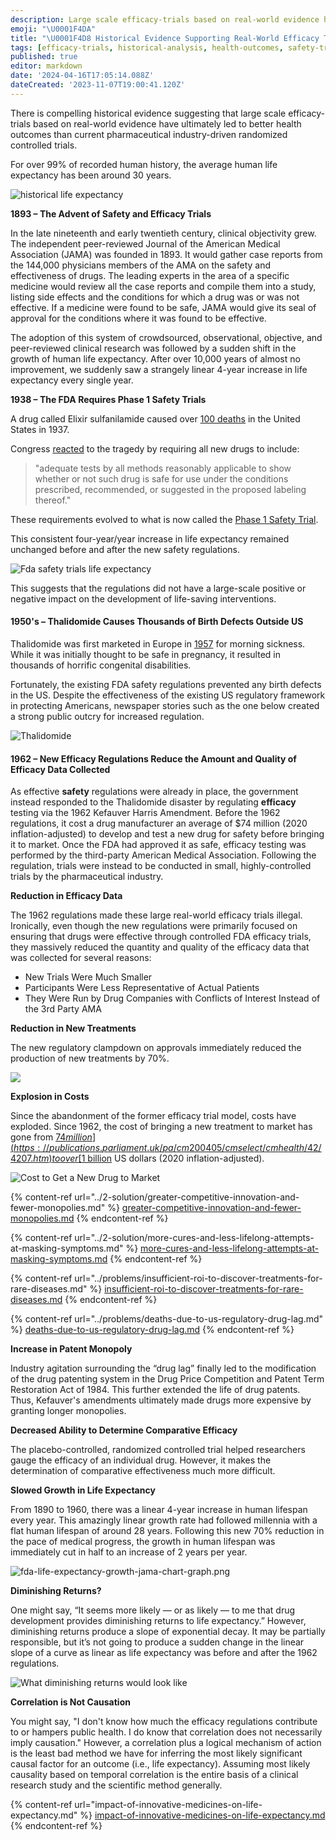```yaml
---
description: Large scale efficacy-trials based on real-world evidence have historically led to better health outcomes than current pharmaceutical industry-driven randomized controlled trials.
emoji: "\U0001F4DA"
title: "\U0001F4D8 Historical Evidence Supporting Real-World Efficacy Trials"
tags: [efficacy-trials, historical-analysis, health-outcomes, safety-trials]
published: true
editor: markdown
date: '2024-04-16T17:05:14.088Z'
dateCreated: '2023-11-07T19:00:41.120Z'
---
```


There is compelling historical evidence suggesting that large scale efficacy-trials based on real-world evidence have ultimately led to better health outcomes than current pharmaceutical industry-driven randomized controlled trials.

For over 99% of recorded human history, the average human life expectancy has been around 30 years.

![historical life expectancy](https://static.crowdsourcingcures.org/img/life-expectancy-historical.jpg)

**1893 – The Advent of Safety and Efficacy Trials**

In the late nineteenth and early twentieth century, clinical objectivity grew. The independent peer-reviewed Journal of the American Medical Association (JAMA) was founded in 1893. It would gather case reports from the 144,000 physicians members of the AMA on the safety and effectiveness of drugs. The leading experts in the area of a specific medicine would review all the case reports and compile them into a study, listing side effects and the conditions for which a drug was or was not effective. If a medicine were found to be safe, JAMA would give its seal of approval for the conditions where it was found to be effective.

The adoption of this system of crowdsourced, observational, objective, and peer-reviewed clinical research was followed by a sudden shift in the growth of human life expectancy. After over 10,000 years of almost no improvement, we suddenly saw a strangely linear 4-year increase in life expectancy every single year.

**1938 – The FDA Requires Phase 1 Safety Trials**

A drug called Elixir sulfanilamide caused over [100 deaths](https://www.fda.gov/files/about%20fda/published/The-Sulfanilamide-Disaster.pdf) in the United States in 1937.

Congress [reacted](https://en.wikipedia.org/wiki/Elixir\_sulfanilamide) to the tragedy by requiring all new drugs to include:

> "adequate tests by all methods reasonably applicable to show whether or not such drug is safe for use under the conditions prescribed, recommended, or suggested in the proposed labeling thereof."

These requirements evolved to what is now called the [Phase 1 Safety Trial](https://en.wikipedia.org/wiki/Phase\_1\_safety\_trial).

This consistent four-year/year increase in life expectancy remained unchanged before and after the new safety regulations.

![Fda safety trials life expectancy](https://static.crowdsourcingcures.org/img/fda-safety-trials-life-expectancy.png)

This suggests that the regulations did not have a large-scale positive or negative impact on the development of life-saving interventions.

#### **1950**'s – Thalidomide **Causes Thousands of Birth Defects Outside US**

Thalidomide was first marketed in Europe in [1957](https://en.wikipedia.org/wiki/Thalidomide) for morning sickness. While it was initially thought to be safe in pregnancy, it resulted in thousands of horrific congenital disabilities.

Fortunately, the existing FDA safety regulations prevented any birth defects in the US. Despite the effectiveness of the existing US regulatory framework in protecting Americans, newspaper stories such as the one below created a strong public outcry for increased regulation.

![Thalidomide](https://static.crowdsourcingcures.org/img/thalidomide.jpg)

#### 1962 – New **Efficacy Regulations Reduce the Amount and Quality of Efficacy Data Collected**

As effective **safety** regulations were already in place, the government instead responded to the Thalidomide disaster by regulating **efficacy** testing via the 1962 Kefauver Harris Amendment. Before the 1962 regulations, it cost a drug manufacturer an average of $74 million (2020 inflation-adjusted) to develop and test a new drug for safety before bringing it to market. Once the FDA had approved it as safe, efficacy testing was performed by the third-party American Medical Association. Following the regulation, trials were instead to be conducted in small, highly-controlled trials by the pharmaceutical industry.

**Reduction in Efficacy Data**

The 1962 regulations made these large real-world efficacy trials illegal. Ironically, even though the new regulations were primarily focused on ensuring that drugs were effective through controlled FDA efficacy trials, they massively reduced the quantity and quality of the efficacy data that was collected for several reasons:

* New Trials Were Much Smaller
* Participants Were Less Representative of Actual Patients
* They Were Run by Drug Companies with Conflicts of Interest Instead of the 3rd Party AMA

**Reduction in New Treatments**

The new regulatory clampdown on approvals immediately reduced the production of new treatments by 70%.

![](https://static.crowdsourcingcures.org/img/new-treatments-per-year-2.png)

**Explosion in Costs**

Since the abandonment of the former efficacy trial model, costs have exploded. Since 1962, the cost of bringing a new treatment to market has gone from [$74 million](https://publications.parliament.uk/pa/cm200405/cmselect/cmhealth/42/4207.htm) to over [$1 billion](https://publications.parliament.uk/pa/cm200405/cmselect/cmhealth/42/4207.htm) US dollars (2020 inflation-adjusted).

![Cost to Get a New Drug to Market](https://static.crowdsourcingcures.org/img/cost-to-develop-a-new-drug.png)

{% content-ref url="../2-solution/greater-competitive-innovation-and-fewer-monopolies.md" %}
[greater-competitive-innovation-and-fewer-monopolies.md](../2-solution/greater-competitive-innovation-and-fewer-monopolies.md)
{% endcontent-ref %}

{% content-ref url="../2-solution/more-cures-and-less-lifelong-attempts-at-masking-symptoms.md" %}
[more-cures-and-less-lifelong-attempts-at-masking-symptoms.md](../problems/more-cures-and-less-lifelong-attempts-at-masking-symptoms.md)
{% endcontent-ref %}

{% content-ref url="../problems/insufficient-roi-to-discover-treatments-for-rare-diseases.md" %}
[insufficient-roi-to-discover-treatments-for-rare-diseases.md](../problems/insufficient-roi-to-discover-treatments-for-rare-diseases.md)
{% endcontent-ref %}

{% content-ref url="../problems/deaths-due-to-us-regulatory-drug-lag.md" %}
[deaths-due-to-us-regulatory-drug-lag.md](../problems/deaths-due-to-us-regulatory-drug-lag.md)
{% endcontent-ref %}

**Increase in Patent Monopoly**

Industry agitation surrounding the “drug lag” finally led to the modification of the drug patenting system in the Drug Price Competition and Patent Term Restoration Act of 1984. This further extended the life of drug patents. Thus, Kefauver's amendments ultimately made drugs more expensive by granting longer monopolies.

**Decreased Ability to Determine Comparative Efficacy**

The placebo-controlled, randomized controlled trial helped researchers gauge the efficacy of an individual drug. However, it makes the determination of comparative effectiveness much more difficult.

**Slowed Growth in Life Expectancy**

From 1890 to 1960, there was a linear 4-year increase in human lifespan every year. This amazingly linear growth rate had followed millennia with a flat human lifespan of around 28 years. Following this new 70% reduction in the pace of medical progress, the growth in human lifespan was immediately cut in half to an increase of 2 years per year.


![fda-life-expectancy-growth-jama-chart-graph.png](https://static.crowdsourcingcures.org/img/fda-life-expectancy-growth-jama-chart-graph.png)

**Diminishing Returns?**

One might say, “It seems more likely — or as likely — to me that drug development provides diminishing returns to life expectancy.” However, diminishing returns produce a slope of exponential decay. It may be partially responsible, but it’s not going to produce a sudden change in the linear slope of a curve as linear as life expectancy was before and after the 1962 regulations.

![What diminishing returns would look like](https://static.crowdsourcingcures.org/img/diminishing-returns.png)

**Correlation is Not Causation**

You might say, "I don't know how much the efficacy regulations contribute to or hampers public health. I do know that correlation does not necessarily imply causation." However, a correlation plus a logical mechanism of action is the least bad method we have for inferring the most likely significant causal factor for an outcome (i.e., life expectancy). Assuming most likely causality based on temporal correlation is the entire basis of a clinical research study and the scientific method generally.

{% content-ref url="impact-of-innovative-medicines-on-life-expectancy.md" %}
[impact-of-innovative-medicines-on-life-expectancy.md](impact-of-innovative-medicines-on-life-expectancy.md)
{% endcontent-ref %}
